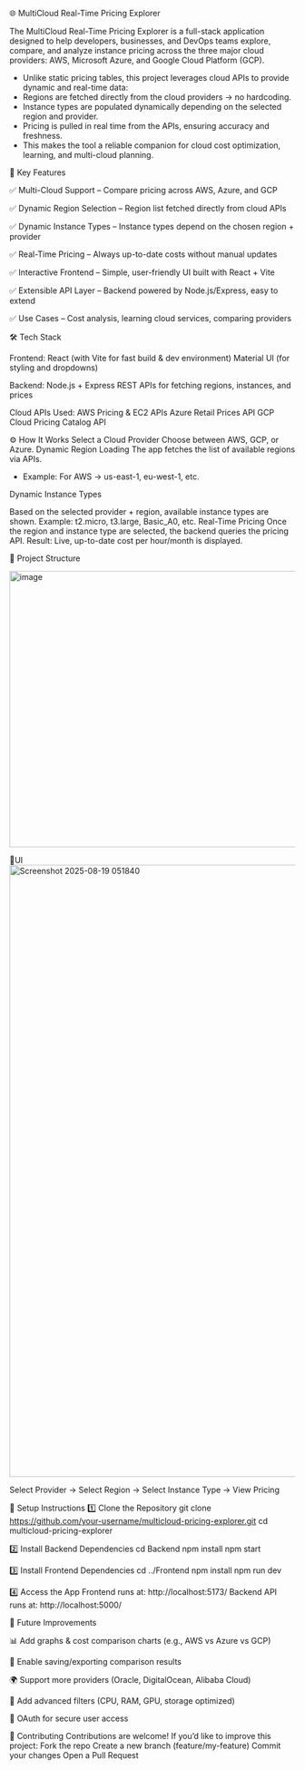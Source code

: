 🌐 MultiCloud Real-Time Pricing Explorer

The MultiCloud Real-Time Pricing Explorer is a full-stack application designed to help developers, businesses, and DevOps teams explore, compare, and analyze instance pricing across the three major cloud providers: AWS, Microsoft Azure, and Google Cloud Platform (GCP).

- Unlike static pricing tables, this project leverages cloud APIs to provide dynamic and real-time data:
- Regions are fetched directly from the cloud providers → no hardcoding.
- Instance types are populated dynamically depending on the selected region and provider.
- Pricing is pulled in real time from the APIs, ensuring accuracy and freshness.
- This makes the tool a reliable companion for cloud cost optimization, learning, and multi-cloud planning.

🚀 Key Features

✅ Multi-Cloud Support – Compare pricing across AWS, Azure, and GCP

✅ Dynamic Region Selection – Region list fetched directly from cloud APIs

✅ Dynamic Instance Types – Instance types depend on the chosen region + provider

✅ Real-Time Pricing – Always up-to-date costs without manual updates

✅ Interactive Frontend – Simple, user-friendly UI built with React + Vite

✅ Extensible API Layer – Backend powered by Node.js/Express, easy to extend

✅ Use Cases – Cost analysis, learning cloud services, comparing providers

🛠️ Tech Stack

Frontend:
React (with Vite for fast build & dev environment)
Material UI (for styling and dropdowns)

Backend:
Node.js + Express
REST APIs for fetching regions, instances, and prices

Cloud APIs Used:
AWS Pricing & EC2 APIs
Azure Retail Prices API
GCP Cloud Pricing Catalog API

⚙️ How It Works
Select a Cloud Provider
Choose between AWS, GCP, or Azure.
Dynamic Region Loading
The app fetches the list of available regions via APIs.
- Example: For AWS → us-east-1, eu-west-1, etc.

Dynamic Instance Types

Based on the selected provider + region, available instance types are shown.
Example: t2.micro, t3.large, Basic_A0, etc.
Real-Time Pricing
Once the region and instance type are selected, the backend queries the pricing API.
Result: Live, up-to-date cost per hour/month is displayed.

📂 Project Structure

<img width="1710" height="487" alt="image" src="https://github.com/user-attachments/assets/f8457cf3-bb04-41dd-9091-d01e27753283" />





📸UI
<img width="1919" height="1079" alt="Screenshot 2025-08-19 051840" src="https://github.com/user-attachments/assets/a2735f36-fbdc-426f-90bc-e0e7c5bfb3c5" />



Select Provider → Select Region → Select Instance Type → View Pricing

🔧 Setup Instructions
1️⃣ Clone the Repository
git clone https://github.com/your-username/multicloud-pricing-explorer.git
cd multicloud-pricing-explorer

2️⃣ Install Backend Dependencies
cd Backend
npm install
npm start

3️⃣ Install Frontend Dependencies
cd ../Frontend
npm install
npm run dev

4️⃣ Access the App
Frontend runs at: http://localhost:5173/
Backend API runs at: http://localhost:5000/

🔮 Future Improvements

📊 Add graphs & cost comparison charts (e.g., AWS vs Azure vs GCP)

💾 Enable saving/exporting comparison results

🌍 Support more providers (Oracle, DigitalOcean, Alibaba Cloud)

🧮 Add advanced filters (CPU, RAM, GPU, storage optimized)

🔐 OAuth for secure user access

🤝 Contributing
Contributions are welcome! If you’d like to improve this project:
Fork the repo
Create a new branch (feature/my-feature)
Commit your changes
Open a Pull Request
